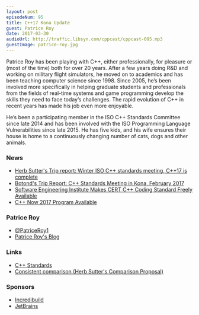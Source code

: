 ```yaml
---
layout: post
episodeNum: 95
title: C++17 Kona Update
guest: Patrice Roy
date: 2017-03-30
audioUrl: http://traffic.libsyn.com/cppcast/cppcast-095.mp3
guestImage: patrice-roy.jpg
---
```


Patrice Roy has been playing with C++, either professionally, for pleasure or (most of the time) both for over 20 years. After a few years doing R&D and working on military flight simulators, he moved on to academics and has been teaching computer science since 1998. Since 2005, he’s been involved more specifically in helping graduate students and professionals from the fields of real-time systems and game programming develop the skills they need to face today’s challenges. The rapid evolution of C++ in recent years has made his job even more enjoyable.

He’s been a participating member in the ISO C++ Standards Committee since late 2014 and has been involved with the ISO Programming Language Vulnerabilities since late 2015. He has five kids, and his wife ensures their house is home to a continuously changing number of cats, dogs and other animals.


### News ###

 - [Herb Sutter's Trip report: Winter ISO C++ standards meeting, C++17 is complete](https://herbsutter.com/2017/03/24/trip-report-winter-iso-c-standards-meeting-kona-c17-is-complete/)
 - [Botond's Trip Report: C++ Standards Meeting in Kona, February 2017](https://botondballo.wordpress.com/2017/03/27/trip-report-c-standards-meeting-in-kona-february-2017/)
 - [Software Engineering Institute Makes CERT C++ Coding Standard Freely Available](https://www.sei.cmu.edu/news/article.cfm?assetid=495412&article=081&year=2017)
 - [C++ Now 2017 Program Available](http://cppnow.org/2017-conference/announcements/2017/03/21/program-announced.html)
 
### Patrice Roy ###

 - [@PatriceRoy1](https://twitter.com/PatriceRoy1)
 - [Patrice Roy's Blog](http://h-deb.clg.qc.ca/)

### Links ###

 - [C++ Standards](http://www.open-std.org/jtc1/sc22/wg21/)
 - [Consistent comparison (Herb Sutter's Comparison Proposal)](http://open-std.org/JTC1/SC22/WG21/docs/papers/2017/p0515r0.pdf)

### Sponsors ###

- [Incredibuild](https://www.incredibuild.com/cppoffer)
- [JetBrains](https://www.jetbrains.com/cpp/?utm_source=cppcast&utm_medium=podcast&utm_content=cppcast-podcast&utm_campaign=cpp)